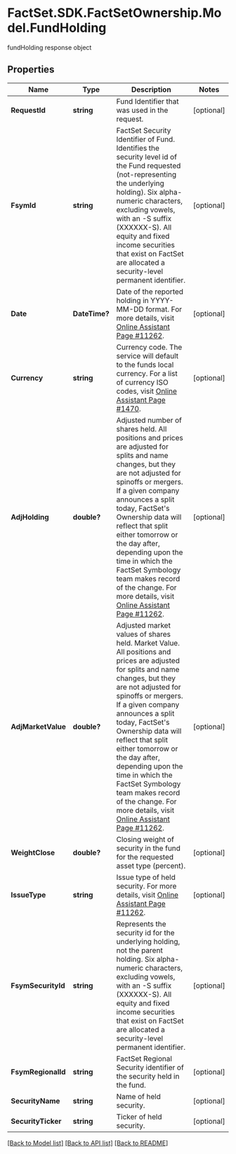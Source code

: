 # FactSet.SDK.FactSetOwnership.Model.FundHolding
fundHolding response object

## Properties

Name | Type | Description | Notes
------------ | ------------- | ------------- | -------------
**RequestId** | **string** | Fund Identifier that was used in the request. | [optional] 
**FsymId** | **string** | FactSet Security Identifier of Fund. Identifies the security level id of the Fund requested (not-representing the underlying holding). Six alpha-numeric characters, excluding vowels, with an -S suffix (XXXXXX-S). All equity and fixed income securities that exist on FactSet are allocated a security-level permanent identifier. | [optional] 
**Date** | **DateTime?** | Date of the reported holding in YYYY-MM-DD format. For more details, visit [Online Assistant Page #11262](https://oa.apps.factset.com/pages/11262). | [optional] 
**Currency** | **string** | Currency code. The service will default to the funds local currency. For a list of currency ISO codes, visit [Online Assistant Page #1470](https://oa.apps.factset.com/pages/1470). | [optional] 
**AdjHolding** | **double?** | Adjusted number of shares held. All positions and prices are adjusted for splits and name changes, but they are not adjusted for spinoffs or mergers. If a given company announces a split today, FactSet&#39;s Ownership data will reflect that split either tomorrow or the day after, depending upon the time in which the FactSet Symbology team makes record of the change. For more details, visit [Online Assistant Page #11262](https://oa.apps.factset.com/pages/11262). | [optional] 
**AdjMarketValue** | **double?** | Adjusted market values of shares held. Market Value. All positions and prices are adjusted for splits and name changes, but they are not adjusted for spinoffs or mergers. If a given company announces a split today, FactSet&#39;s Ownership data will reflect that split either tomorrow or the day after, depending upon the time in which the FactSet Symbology team makes record of the change. For more details, visit [Online Assistant Page #11262](https://oa.apps.factset.com/pages/11262). | [optional] 
**WeightClose** | **double?** | Closing weight of security in the fund for the requested asset type (percent). | [optional] 
**IssueType** | **string** | Issue type of held security. For more details, visit [Online Assistant Page #11262](https://oa.apps.factset.com/pages/11262). | [optional] 
**FsymSecurityId** | **string** | Represents the security id for the underlying holding, not the parent holding. Six alpha-numeric characters, excluding vowels, with an -S suffix (XXXXXX-S). All equity and fixed income securities that exist on FactSet are allocated a security-level permanent identifier. | [optional] 
**FsymRegionalId** | **string** | FactSet Regional Security identifier of the security held in the fund. | [optional] 
**SecurityName** | **string** | Name of held security. | [optional] 
**SecurityTicker** | **string** | Ticker of held security. | [optional] 

[[Back to Model list]](../README.md#documentation-for-models) [[Back to API list]](../README.md#documentation-for-api-endpoints) [[Back to README]](../README.md)

